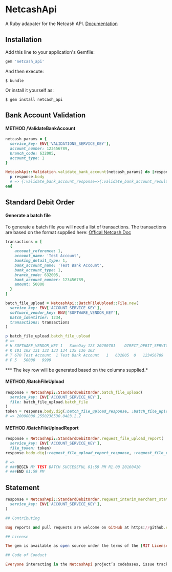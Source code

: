 # NetcashApi

A Ruby adapater for the Netcash API.
[Documentation](https://api.netcash.co.za/)

## Installation

Add this line to your application's Gemfile:

```ruby
gem 'netcash_api'
```

And then execute:

    $ bundle

Or install it yourself as:

    $ gem install netcash_api

## Bank Account Validation

#### METHOD /ValidateBankAccount

```ruby
netcash_params = {
  service_key: ENV['VALIDATIONS_SERVICE_KEY'],
  account_number: 123456789,
  branch_code: 632005,
  account_type: 1
}

NetcashApi::Validation.validate_bank_account(netcash_params) do |response|
  p response.body
  # => {:validate_bank_account_response=>{:validate_bank_account_result=>"0", :@xmlns=>"http://tempuri.org/"}}
end
```

## Standard Debit Order

#### Generate a batch file
To generate a batch file you will need a list of transactions. The transactions are based on the format supplied here: [Offical Netcash Doc](https://api.netcash.co.za/inbound-payments/standard-debit-orders/)

```ruby
transactions = [
  {
    account_reference: 1,
    account_name: 'Test Account',
    banking_detail_type: 1,
    bank_account_name: 'Test Bank Account',
    bank_account_type: 1,
    branch_code: 632005,
    bank_account_number: 123456789,
    amount: 50000
  }
]

batch_file_upload = NetcashApi::BatchFileUpload::File.new(
  service_key: ENV['ACCOUNT_SERVICE_KEY'],
  software_vendor_key: ENV['SOFTWARE_VENDOR_KEY'],
  batch_identifier: 1234,
  transactions: transactions
)

p batch_file_upload.batch_file_upload
# =>
# H SOFTWARE_VENDOR_KEY	1	SameDay	123	20200701	DIRECT_DEBIT_SERVICE_KEY
# K	101	102	131	132	133	134	135	136	162
# T	670	Test Account  1	Test Bank Account	1	632005	0	123456789	50000
# F	5	50000	9999

```
*** The key row will be generated based on the columns supplied.*

#### METHOD /BatchFileUpload

```ruby
response = NetcashApi::StandardDebitOrder.batch_file_upload(
  service_key: ENV['ACCOUNT_SERVICE_KEY'],
  file: batch_file_upload.batch_file
)
token = response.body.dig(:batch_file_upload_response, :batch_file_upload_result)
# => 20000000.2550236530.0483.2.2
```

#### METHOD /BatchFileUploadReport

```Ruby
response = NetcashApi::StandardDebitOrder.request_file_upload_report(
  service_key: ENV['ACCOUNT_SERVICE_KEY'],
  file_token: token)
response.body.dig(:request_file_upload_report_response, :request_file_upload_report_result)

# =>
# ###BEGIN MY TEST BATCH SUCCESSFUL 01:59 PM R1.00 20160410
# ###END 01:59 PM
```

## Statement

```ruby
response = NetcashApi::StandardDebitOrder.request_interim_merchant_statement(
  service_key: ENV['ACCOUNT_SERVICE_KEY'],
)

## Contributing

Bug reports and pull requests are welcome on GitHub at https://github.com/[USERNAME]/netcash_api. This project is intended to be a safe, welcoming space for collaboration, and contributors are expected to adhere to the [Contributor Covenant](http://contributor-covenant.org) code of conduct.

## License

The gem is available as open source under the terms of the [MIT License](https://opensource.org/licenses/MIT).

## Code of Conduct

Everyone interacting in the NetcashApi project’s codebases, issue trackers, chat rooms and mailing lists is expected to follow the [code of conduct](https://github.com/[USERNAME]/netcash_api/blob/master/CODE_OF_CONDUCT.md).
